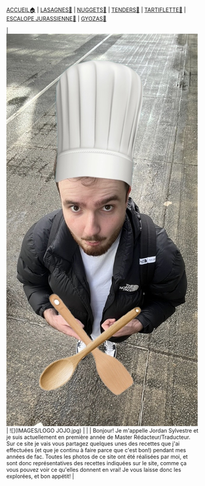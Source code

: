 <html>
  <head>
    <link rel="shortcut icon" type="x-icon" href="DOSSIER IMAGES/LOGO JOJO COOKING.png">
    <meta charset="utf-8">
    <meta http-equiv="X-UA-Compatible" content="ie=edge">
    <link rel="stylesheet" type="text/css" href="style.css">
  </head>
  <body></body>
</html>

[ACCUEIL🏠](index.md) | [LASAGNES🍝](lasagnes.md) | [NUGGETS🍗](nuggets.md) | [TENDERS🍗](tenders.md) | [TARTIFLETTE🧀](tartiflette.md) | [ESCALOPE JURASSIENNE🥩](escalope.md) | [GYOZAS🥟](gyozas.md)

| ![](IMAGES/Cuisto.jpg) | ![](IMAGES/LOGO JOJO.jpg) |
|                        | Bonjour! Je m'appelle Jordan Sylvestre et je suis actuellement en première année de Master Rédacteur/Traducteur. Sur ce site je vais vous partagez quelques unes des recettes que j'ai effectuées (et que je continu à faire parce que c'est bon!) pendant mes années de fac. Toutes les photos de ce site ont été réalisées par moi, et sont donc représentatives des recettes indiquées sur le site, comme ça vous pouvez voir ce qu'elles donnent en vrai! Je vous laisse donc les explorées, et bon appétit! |
